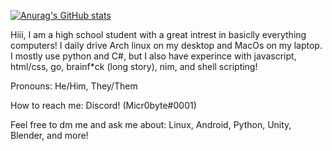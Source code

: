 [![Anurag's GitHub stats](https://github-readme-stats.vercel.app/api?username=MiraslauKavaliou)](https://github.com/anuraghazra/github-readme-stats)

Hiii, I am a high school student with a great intrest in basiclly everything computers! I daily drive Arch linux on my desktop and MacOs on my laptop. I mostly use python and C#, but I also have experince with javascript, html/css, go, brainf\*ck (long story), nim, and shell scripting!

Pronouns: He/Him, They/Them

How to reach me: Discord! (Micr0byte#0001)

Feel free to dm me and ask me about: Linux, Android, Python, Unity, Blender, and more!
